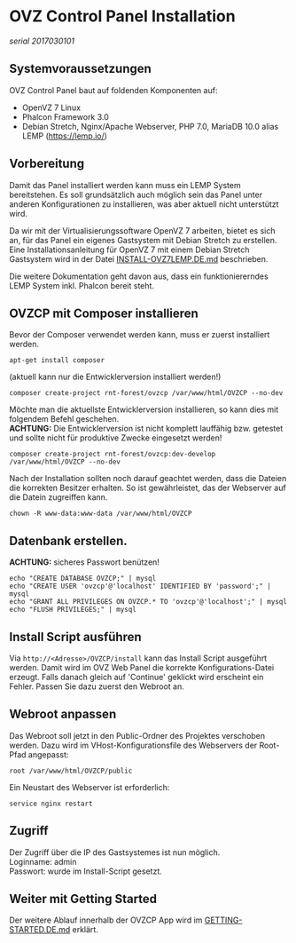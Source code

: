 # OVZ Control Panel Installation
*serial 2017030101*

## Systemvoraussetzungen
OVZ Control Panel baut auf foldenden Komponenten auf:
- OpenVZ 7 Linux
- Phalcon Framework 3.0
- Debian Stretch, Nginx/Apache Webserver, PHP 7.0, MariaDB 10.0 alias LEMP (https://lemp.io/)

## Vorbereitung
Damit das Panel installiert werden kann muss ein LEMP System bereitstehen. Es soll grundsätzlich auch möglich sein das Panel unter anderen Konfigurationen zu installieren, was aber aktuell nicht unterstützt wird.

Da wir mit der Virtualisierungssoftware OpenVZ 7 arbeiten, bietet es sich an, für das Panel ein eigenes Gastsystem mit Debian Stretch zu erstellen. Eine Installationsanleitung für OpenVZ 7 mit einem Debian Stretch Gastsystem wird in der Datei [INSTALL-OVZ7LEMP.DE.md](INSTALL-OVZ7LEMP.DE.md) beschrieben.

Die weitere Dokumentation geht davon aus, dass ein funktioniererndes LEMP System inkl. Phalcon bereit steht.

## OVZCP mit Composer installieren
Bevor der Composer verwendet werden kann, muss er zuerst installiert werden.
```
apt-get install composer
```

(aktuell kann nur die Entwicklerversion installiert werden!)
```
composer create-project rnt-forest/ovzcp /var/www/html/OVZCP --no-dev
```

Möchte man die aktuellste Entwicklerversion installieren, so kann dies mit folgendem Befehl geschehen.  
**ACHTUNG:** Die Entwicklerversion ist nicht komplett lauffähig bzw. getestet und sollte nicht für produktive Zwecke eingesetzt werden! 
```
composer create-project rnt-forest/ovzcp:dev-develop /var/www/html/OVZCP --no-dev
```

Nach der Installation sollten noch darauf geachtet werden, dass die Dateien die korrekten Besitzer erhalten. So ist gewährleistet, das der Webserver auf die Datein zugreiffen kann.
```
chown -R www-data:www-data /var/www/html/OVZCP 
```

## Datenbank erstellen. 
**ACHTUNG:** sicheres Passwort benützen! 
```
echo "CREATE DATABASE OVZCP;" | mysql
echo "CREATE USER 'ovzcp'@'localhost' IDENTIFIED BY 'password';" | mysql
echo "GRANT ALL PRIVILEGES ON OVZCP.* TO 'ovzcp'@'localhost';" | mysql
echo "FLUSH PRIVILEGES;" | mysql
```

## Install Script ausführen
Via `http://<Adresse>/OVZCP/install` kann das Install Script ausgeführt werden.
Damit wird im OVZ Web Panel die korrekte Konfigurations-Datei erzeugt. Falls danach gleich auf 'Continue' geklickt wird
erscheint ein Fehler. Passen Sie dazu zuerst den Webroot an.

## Webroot anpassen
Das Webroot soll jetzt in den Public-Ordner des Projektes verschoben werden. Dazu wird im VHost-Konfigurationsfile des Webservers der Root-Pfad angepasst:
```
root /var/www/html/OVZCP/public
```
Ein Neustart des Webserver ist erforderlich:
```
service nginx restart
```

## Zugriff
Der Zugriff über die IP des Gastsystemes ist nun möglich.  
Loginname: admin  
Passwort: wurde im Install-Script gesetzt.

## Weiter mit Getting Started
Der weitere Ablauf innerhalb der OVZCP App wird im [GETTING-STARTED.DE.md](GETTING-STARTED.DE.md) erklärt.
